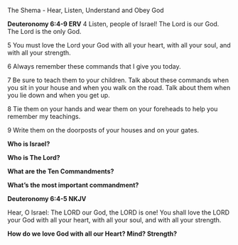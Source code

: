 The Shema - Hear, Listen, Understand and Obey God

**‭‭Deuteronomy‬ ‭6:4-9 ‭ERV**
4 Listen, people of Israel! The Lord is our God. The Lord is the only God.

5 You must love the Lord your God with all your heart, with all your soul, and with all your strength.

6 Always remember these commands that I give you today.

7 Be sure to teach them to your children. Talk about these commands when you sit in your house and when you walk on the road. Talk about them when you lie down and when you get up. **‭‭**

8 Tie them on your hands and wear them on your foreheads to help you remember my teachings.

9 Write them on the doorposts of your houses and on your gates.

**Who is Israel?**

**Who is The Lord?**

**What are the Ten Commandments?**

**What’s the most important commandment?**

**Deuteronomy‬ ‭6:4-5‬ ‭NKJV**

Hear, O Israel: The LORD our God, the LORD is one! You shall love the LORD your God with all your heart, with all your soul, and with all your strength.

**How do we love God with all our Heart? Mind? Strength?**